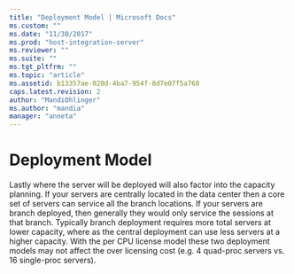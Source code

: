 ```yaml
---
title: "Deployment Model | Microsoft Docs"
ms.custom: ""
ms.date: "11/30/2017"
ms.prod: "host-integration-server"
ms.reviewer: ""
ms.suite: ""
ms.tgt_pltfrm: ""
ms.topic: "article"
ms.assetid: b13357ae-020d-4ba7-954f-8d7e07f5a768
caps.latest.revision: 2
author: "MandiOhlinger"
ms.author: "mandia"
manager: "anneta"
---
```

# Deployment Model
Lastly where the server will be deployed will also factor into the capacity planning.  If your servers are centrally located in the data center then a core set of servers can service all the branch locations.  If your servers are branch deployed, then generally they would only service the sessions at that branch.  Typically branch deployment requires more total servers at lower capacity, where as the central deployment can use less servers at a higher capacity.  With the per CPU license model these two deployment models may not affect the over licensing cost (e.g. 4 quad-proc servers vs. 16 single-proc servers).